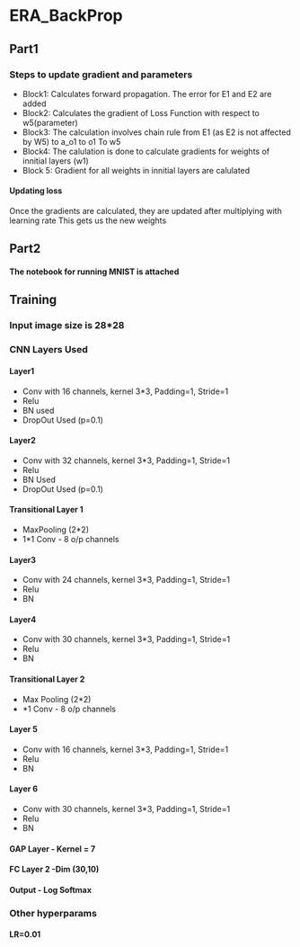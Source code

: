 # ERA_BackProp

## Part1

### Steps to update gradient and parameters

 *  Block1: Calculates forward propagation. The error for E1 and E2 are added
 *  Block2: Calculates the gradient of Loss Function with respect to w5(parameter)
 *  Block3: The calculation involves chain rule from E1 (as E2 is not affected by W5) to a_o1 to o1 To w5
 *  Block4: The calulation is done to calculate gradients for weights of innitial layers (w1)
 *  Block 5: Gradient for all weights in innitial layers are calulated

#### Updating loss
Once the gradients are calculated, they are updated after multiplying with learning rate
This gets us the new weights

## Part2

#### The notebook for running MNIST is attached

## Training
### Input image size is 28*28
### CNN Layers Used

#### Layer1  
 * Conv with 16 channels, kernel 3*3, Padding=1, Stride=1
 * Relu
 * BN used
 * DropOut Used (p=0.1)

#### Layer2  
 * Conv with 32 channels, kernel 3*3, Padding=1, Stride=1
 * Relu
 * BN Used
 * DropOut Used (p=0.1)

#### Transitional Layer 1
 * MaxPooling (2*2)
 * 1*1 Conv - 8 o/p channels

####  Layer3 
 * Conv with 24 channels, kernel 3*3, Padding=1, Stride=1
 * Relu
 * BN
#### Layer4
 * Conv with 30 channels, kernel 3*3, Padding=1, Stride=1
 * Relu
 * BN
#### Transitional Layer 2
 * Max Pooling (2*2)
 * *1 Conv - 8 o/p channels

#### Layer 5 
 * Conv with 16 channels, kernel 3*3, Padding=1, Stride=1
 * Relu
 * BN

#### Layer 6
 * Conv with 30 channels, kernel 3*3, Padding=1, Stride=1
 * Relu
 * BN

#### GAP Layer  - Kernel = 7
#### FC Layer 2 -Dim (30,10)
#### Output - Log Softmax

### Other hyperparams
#### LR=0.01


